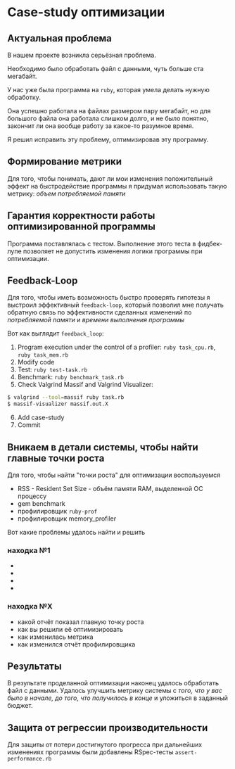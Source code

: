# Case-study оптимизации

## Актуальная проблема
В нашем проекте возникла серьёзная проблема.

Необходимо было обработать файл с данными, чуть больше ста мегабайт.

У нас уже была программа на `ruby`, которая умела делать нужную обработку.

Она успешно работала на файлах размером пару мегабайт, но для большого файла она работала слишком долго, и не было понятно, закончит ли она вообще работу за какое-то разумное время.

Я решил исправить эту проблему, оптимизировав эту программу.

## Формирование метрики
Для того, чтобы понимать, дают ли мои изменения положительный эффект на быстродействие программы я придумал использовать такую метрику: *объем потребляемой памяти*

## Гарантия корректности работы оптимизированной программы
Программа поставлялась с тестом. Выполнение этого теста в фидбек-лупе позволяет не допустить изменения логики программы при оптимизации.

## Feedback-Loop
Для того, чтобы иметь возможность быстро проверять гипотезы я выстроил эффективный `feedback-loop`, который позволил мне получать обратную связь по эффективности сделанных изменений по *потребляемой памяти* и *времени выполнения программы*

Вот как выглядит `feedback_loop`: 
1. Program execution under the control of a profiler: `ruby task_cpu.rb`, `ruby task_mem.rb`
2. Modify code
3. Test: `ruby test-task.rb`
4. Benchmark: `ruby benchmark_task.rb`
5. Check Valgrind Massif and Valgrind Visualizer:
```bash
$ valgrind --tool=massif ruby task.rb
$ massif-visualizer massif.out.X
```
6. Add case-study
7. Commit

## Вникаем в детали системы, чтобы найти главные точки роста
Для того, чтобы найти "точки роста" для оптимизации воспользуемся 
* RSS - Resident Set Size - объём памяти RAM, выделенной ОС процессу
* gem benchmark
* профилировщик `ruby-prof`
* профилировщик memory_profiler

Вот какие проблемы удалось найти и решить

### находка №1
- 
- 
- 
- 

### находка №X
- какой отчёт показал главную точку роста
- как вы решили её оптимизировать
- как изменилась метрика
- как изменился отчёт профилировщика

## Результаты
В результате проделанной оптимизации наконец удалось обработать файл с данными.
Удалось улучшить метрику системы с *того, что у вас было в начале, до того, что получилось в конце* и уложиться в заданный бюджет.

## Защита от регрессии производительности
Для защиты от потери достигнутого прогресса при дальнейших изменениях программы были добавлены RSpec-тесты `assert-performance.rb`
